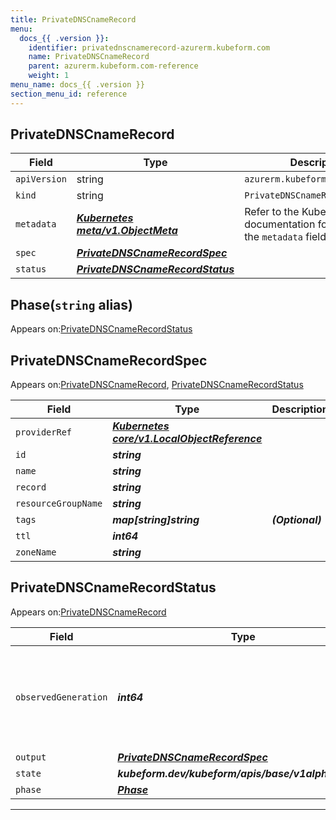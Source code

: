 ```yaml
---
title: PrivateDNSCnameRecord
menu:
  docs_{{ .version }}:
    identifier: privatednscnamerecord-azurerm.kubeform.com
    name: PrivateDNSCnameRecord
    parent: azurerm.kubeform.com-reference
    weight: 1
menu_name: docs_{{ .version }}
section_menu_id: reference
---
```


## PrivateDNSCnameRecord
| Field | Type | Description |
| ------ | ----- | ----------- |
| `apiVersion` | string | `azurerm.kubeform.com/v1alpha1` |
|    `kind` | string | `PrivateDNSCnameRecord` |
| `metadata` | ***[Kubernetes meta/v1.ObjectMeta](https://v1-18.docs.kubernetes.io/docs/reference/generated/kubernetes-api/v1.18/#objectmeta-v1-meta)***|Refer to the Kubernetes API documentation for the fields of the `metadata` field.|
| `spec` | ***[PrivateDNSCnameRecordSpec](#privatednscnamerecordspec)***||
| `status` | ***[PrivateDNSCnameRecordStatus](#privatednscnamerecordstatus)***||
## Phase(`string` alias)

Appears on:[PrivateDNSCnameRecordStatus](#privatednscnamerecordstatus)

## PrivateDNSCnameRecordSpec

Appears on:[PrivateDNSCnameRecord](#privatednscnamerecord), [PrivateDNSCnameRecordStatus](#privatednscnamerecordstatus)

| Field | Type | Description |
| ------ | ----- | ----------- |
| `providerRef` | ***[Kubernetes core/v1.LocalObjectReference](https://v1-18.docs.kubernetes.io/docs/reference/generated/kubernetes-api/v1.18/#localobjectreference-v1-core)***||
| `id` | ***string***||
| `name` | ***string***||
| `record` | ***string***||
| `resourceGroupName` | ***string***||
| `tags` | ***map[string]string***| ***(Optional)*** |
| `ttl` | ***int64***||
| `zoneName` | ***string***||
## PrivateDNSCnameRecordStatus

Appears on:[PrivateDNSCnameRecord](#privatednscnamerecord)

| Field | Type | Description |
| ------ | ----- | ----------- |
| `observedGeneration` | ***int64***| ***(Optional)*** Resource generation, which is updated on mutation by the API Server.|
| `output` | ***[PrivateDNSCnameRecordSpec](#privatednscnamerecordspec)***| ***(Optional)*** |
| `state` | ***kubeform.dev/kubeform/apis/base/v1alpha1.State***| ***(Optional)*** |
| `phase` | ***[Phase](#phase)***| ***(Optional)*** |
---
